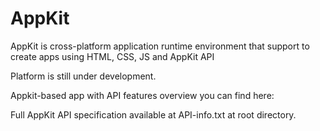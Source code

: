 AppKit
======

 AppKit is cross-platform application runtime environment that support to create apps using HTML, CSS, JS and AppKit API
 
 Platform is still under development.
 
 Appkit-based app with API features overview you can find here:
 
 Full AppKit API specification available at API-info.txt at root directory.
